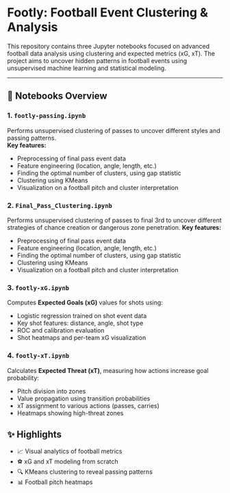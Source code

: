 # Footly: Football Event Clustering & Analysis

This repository contains three Jupyter notebooks focused on advanced football data analysis using clustering and expected metrics (xG, xT). The project aims to uncover hidden patterns in football events using unsupervised machine learning and statistical modeling.

---

## 📁 Notebooks Overview

### 1. `footly-passing.ipynb`
Performs unsupervised clustering of passes to uncover different styles and passing patterns.  
**Key features:**
- Preprocessing of final pass event data  
- Feature engineering (location, angle, length, etc.)
- Finding the optimal number of clusters, using gap statistic
- Clustering using KMeans  
- Visualization on a football pitch and cluster interpretation

### 2. `Final_Pass_Clustering.ipynb`
Performs unsupervised clustering of passes to final 3rd to uncover different strategies of chance creation or dangerous zone penetration.
**Key features:**
- Preprocessing of final pass event data  
- Feature engineering (location, angle, length, etc.)
- Finding the optimal number of clusters, using gap statistic
- Clustering using KMeans  
- Visualization on a football pitch and cluster interpretation

### 3. `footly-xG.ipynb`
Computes **Expected Goals (xG)** values for shots using:
- Logistic regression trained on shot event data  
- Key shot features: distance, angle, shot type  
- ROC and calibration evaluation  
- Shot heatmaps and per-team xG visualization  

### 4. `footly-xT.ipynb`
Calculates **Expected Threat (xT)**, measuring how actions increase goal probability:
- Pitch division into zones  
- Value propagation using transition probabilities  
- xT assignment to various actions (passes, carries)  
- Heatmaps showing high-threat zones  

## ✨ Highlights
- 📈 Visual analytics of football metrics
- ⚽ xG and xT modeling from scratch
- 🔍 KMeans clustering to reveal passing patterns
- 📊 Football pitch heatmaps
